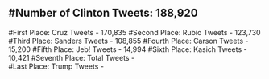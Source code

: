 #Number of Clinton Tweets: 188,920
---
#First Place: Cruz Tweets - 170,835
#Second Place: Rubio Tweets - 123,730
#Third Place: Sanders Tweets - 108,855
#Fourth Place: Carson Tweets - 15,200
#Fifth Place: Jeb! Tweets - 14,994
#Sixth Place: Kasich Tweets - 10,421
#Seventh Place: Total Tweets -  
#Last Place: Trump Tweets - 
